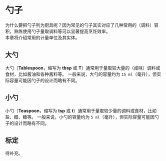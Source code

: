# 勺子

为什么要把勺子列为厨具呢？因为常见的勺子其实对应了几种常用的（调料）容积，熟练使用勺子量取调料等可以显著提高烹饪效率。  
本章将介绍常用的计量单位及其实体。

## 大勺

大勺（**Tablespoon**，缩写为 **tbsp** 或 **T**）通常用于量取较大量的（咸味）调料或食材，比如酱油和各种酱料等。 一般来说，大勺的容量约为 `15 ml`（毫升），但实际容量可能因勺子的设计而略有不同。

## 小勺

小勺（**Teaspoon**，缩写为 **tsp** 或 **t**）通常用于量取较少量的调料或食材，比如盐、醋、糖等。 一般来说，小勺的容量约为 `5 ml`（毫升），但实际容量可能因勺子的设计而略有不同。

## 标定

待补充。